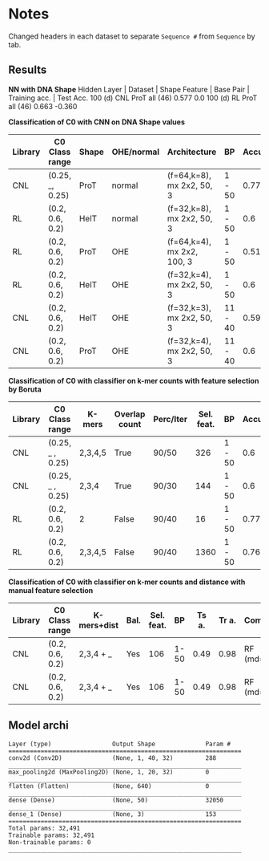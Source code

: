 # Notes
Changed headers in each dataset to separate `Sequence #` from `Sequence` by tab.

## Results
**NN with DNA Shape**
Hidden Layer    | Dataset |  Shape Feature |   Base Pair   |  Training acc.   |     Test Acc.
 100 (d)             CNL        ProT             all (46)          0.577              0.0
 100 (d)             RL          ProT            all (46)         0.663             -0.360     


**Classification of C0 with CNN on DNA Shape values**


|Library|   C0 Class range |Shape | OHE/normal |     Architecture           |   BP   |  Accuracy |   
|-------| -----------------|------|------------|----------------------------|--------|-----------|
|  CNL  |  (0.25, _, 0.25) | ProT | normal     | (f=64,k=8), mx 2x2, 50, 3  | 1 - 50 |    0.77   |
|  RL   |  (0.2, 0.6, 0.2) | HelT | normal     | (f=32,k=8), mx 2x2, 50, 3  | 1 - 50 |    0.6    |
|  RL   |  (0.2, 0.6, 0.2) | ProT | OHE        | (f=64,k=4), mx 2x2, 100, 3 | 1 - 50 |    0.51   |
|  RL   |  (0.2, 0.6, 0.2) | HelT | OHE        | (f=32,k=4), mx 2x2, 50, 3  | 1 - 50 |    0.6    |
|  CNL  |  (0.2, 0.6, 0.2) | HelT | OHE        | (f=32,k=3), mx 2x2, 50, 3  |11 - 40 |    0.59   |
|  CNL  |  (0.2, 0.6, 0.2) | ProT | OHE        | (f=32,k=4), mx 2x2, 50, 3  |11 - 40 |    0.6    |


**Classification of C0 with classifier on k-mer counts with feature selection by Boruta**

|Library|   C0 Class range |  K-mers | Overlap count|Perc/Iter | Sel. feat. |   BP   |  Accuracy |   
|-------| -----------------|---------|--------------|----------|------------|--------|-----------|
|  CNL  |  (0.25, _ , 0.25)| 2,3,4,5 | True         |  90/50   |  326       | 1 - 50 |  0.6      |
|  CNL  |  (0.25, _ , 0.25)| 2,3,4   | True         |  90/30   |  144       | 1 - 50 |  0.6      |  
|  RL   |  (0.2, 0.6, 0.2) | 2       | False        |  90/40   |  16        | 1 - 50 |  0.77     |
|  RL   |  (0.2, 0.6, 0.2) | 2,3,4,5 | False        |  90/40   |  1360      | 1 - 50 |  0.76     |

**Classification of C0 with classifier on k-mer counts and distance with manual feature selection**

|Library|C0 Class range  |K-mers+dist| Bal.|Sel. feat.|  BP  |Ts a.|Tr a.| Comment   | 
|-------|----------------|-----------|-----| -------- |------|-----|-----|-----------|
|  CNL  |(0.2, 0.6, 0.2) |2,3,4 + _  | Yes |  106     | 1-50 |0.49 |0.98 |RF (md=inf)|
|  CNL  |(0.2, 0.6, 0.2) |2,3,4 + _  | Yes |  106     | 1-50 |0.49 |0.98 |RF (md=inf)|


## Model archi


```
Layer (type)                 Output Shape              Param #   
=================================================================
conv2d (Conv2D)              (None, 1, 40, 32)         288       
_________________________________________________________________
max_pooling2d (MaxPooling2D) (None, 1, 20, 32)         0         
_________________________________________________________________
flatten (Flatten)            (None, 640)               0         
_________________________________________________________________
dense (Dense)                (None, 50)                32050     
_________________________________________________________________
dense_1 (Dense)              (None, 3)                 153       
=================================================================
Total params: 32,491
Trainable params: 32,491
Non-trainable params: 0
_________________________________________________________________
```
